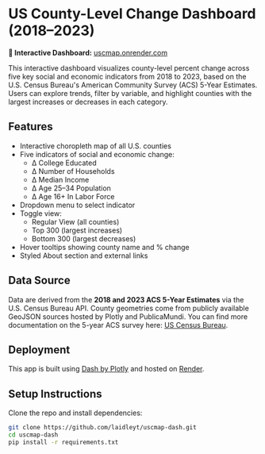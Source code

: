 # US County-Level Change Dashboard (2018–2023)

**🔗 Interactive Dashboard:** [uscmap.onrender.com](https://uscmap.onrender.com)

This interactive dashboard visualizes county-level percent change across five key social and economic indicators from 2018 to 2023, based on the U.S. Census Bureau's American Community Survey (ACS) 5-Year Estimates. Users can explore trends, filter by variable, and highlight counties with the largest increases or decreases in each category. 

## Features

- Interactive choropleth map of all U.S. counties
- Five indicators of social and economic change:
  - Δ College Educated
  - Δ Number of Households
  - Δ Median Income
  - Δ Age 25–34 Population
  - Δ Age 16+ In Labor Force
- Dropdown menu to select indicator
- Toggle view:
  - Regular View (all counties)
  - Top 300 (largest increases)
  - Bottom 300 (largest decreases)
- Hover tooltips showing county name and % change
- Styled About section and external links

## Data Source

Data are derived from the **2018 and 2023 ACS 5-Year Estimates** via the U.S. Census Bureau API. County geometries come from publicly available GeoJSON sources hosted by Plotly and PublicaMundi. You can find more documentation on the 5-year ACS survey here: [US Census Bureau](https://www.census.gov/data/developers/data-sets/acs-5year.html).

## Deployment

This app is built using [Dash by Plotly](https://plotly.com/dash/) and hosted on [Render](https://render.com/).

## Setup Instructions

Clone the repo and install dependencies:

```bash
git clone https://github.com/laidleyt/uscmap-dash.git
cd uscmap-dash
pip install -r requirements.txt
